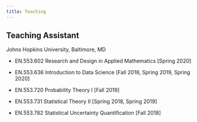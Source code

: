 ```yaml
---
title: Teaching
---
```


## Teaching Assistant 

Johns Hopkins University, Baltimore, MD 

- EN.553.602 Research and Design in Applied Mathematics [Spring 2020]

- EN.553.636 Introduction to Data Science [Fall 2018, Spring 2019, Spring 2020]

- EN.553.720 Probability Theory I [Fall 2019]

- EN.553.731 Statistical Theory II [Spring 2018, Spring 2019]

- EN.553.782 Statistical Uncertainty Quantification [Fall 2018]
